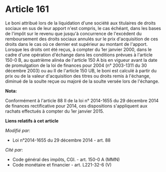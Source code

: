 # Article 161

Le boni attribué lors de la liquidation d'une société aux titulaires de droits sociaux en sus de leur apport n'est compris,
le cas échéant, dans les bases de l'impôt sur le revenu que jusqu'à concurrence de l'excédent du remboursement des droits
sociaux annulés sur le prix d'acquisition de ces droits dans le cas où ce dernier est supérieur au montant de l'apport.
Lorsque les droits ont été reçus, à compter du 1er janvier 2000, dans le cadre d'une opération d'échange dans les conditions
prévues à l'article 150-0 B, au quatrième alinéa de l'article 150 A bis en vigueur avant la date de promulgation de la loi de
finances pour 2004 (n° 2003-1311 du 30 décembre 2003) ou au II de l'article 150 UB, le boni est calculé à partir du prix ou
de la valeur d'acquisition des titres ou droits remis à l'échange, diminué de la soulte reçue ou majoré de la soulte versée
lors de l'échange.

**Nota:**

Conformément à l'article 88 II de la loi n° 2014-1655 du 29 décembre 2014 de finances rectificative pour 2014, ces
dispositions s'appliquent aux rachats effectués à compter du 1er janvier 2015.

**Liens relatifs à cet article**

_Modifié par_:

  - Loi n°2014-1655 du 29 décembre 2014 - art. 88

_Cité par_:

  - Code général des impôts, CGI. - art. 150-0 A (MMN)
  - Code monétaire et financier - art. L221-32-6 (V)
